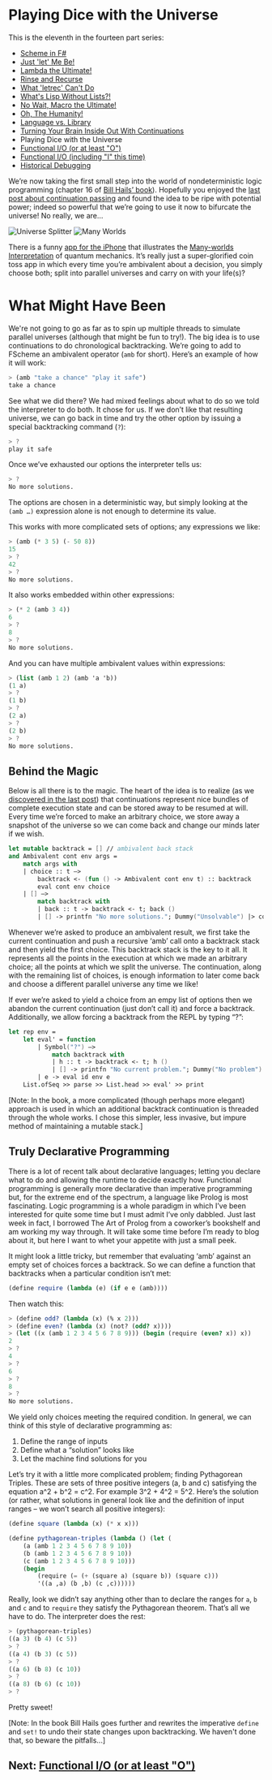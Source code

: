 # Playing Dice with the Universe

This is the eleventh in the fourteen part series:

* [Scheme in F#](Docs/intro.md)
* [Just 'let' Me Be!](let.md)
* [Lambda the Ultimate!](lambda.md)
* [Rinse and Recurse](recurse.md)
* [What 'letrec' Can't Do](letstar.md)
* [What's Lisp Without Lists?!](lists.md)
* [No Wait, Macro the Ultimate!](macros.md)
* [Oh, The Humanity!](mutation.md)
* [Language vs. Library](library.md)
* [Turning Your Brain Inside Out With Continuations](continuations.md)
* Playing Dice with the Universe
* [Functional I/O (or at least "O")](functional_o.md)
* [Functional I/O (including "I" this time)](functional_i.md)
* [Historical Debugging](debugging.md)

We’re now taking the first small step into the world of nondeterministic logic programming (chapter 16 of [Bill Hails’ book](http://billhails.net/Book/)). Hopefully you enjoyed the [last post about continuation passing](continuations.md) and found the idea to be ripe with potential power; indeed so powerful that we’re going to use it now to bifurcate the universe! No really, we are…

![Universe Splitter](Images/universe_splitter.jpg)
![Many Worlds](Images/many_worlds.jpg)

There is a funny [app for the iPhone](http://itunes.apple.com/WebObjects/MZStore.woa/wa/viewSoftware?id=329233299&mt=8) that illustrates the [Many-worlds Interpretation](http://en.wikipedia.org/wiki/Many-worlds_interpretation) of quantum mechanics. It’s really just a super-glorified coin toss app in which every time you’re ambivalent about a decision, you simply choose both; split into parallel universes and carry on with your life(s)?

# What Might Have Been

We're not going to go as far as to spin up multiple threads to simulate parallel universes (although that might be fun to try!). The big idea is to use continuations to do chronological backtracking. We’re going to add to FScheme an ambivalent operator (`amb` for short). Here’s an example of how it will work:

``` scheme
> (amb "take a chance" "play it safe") 
take a chance
```

See what we did there? We had mixed feelings about what to do so we told the interpreter to do both. It chose for us. If we don’t like that resulting universe, we can go back in time and try the other option by issuing a special backtracking command (`?`):

``` scheme
> ? 
play it safe 
```

Once we’ve exhausted our options the interpreter tells us:

``` scheme
> ? 
No more solutions.
```

The options are chosen in a deterministic way, but simply looking at the `(amb …)` expression alone is not enough to determine its value.

This works with more complicated sets of options; any expressions we like:

``` scheme
> (amb (* 3 5) (- 50 8)) 
15 
> ? 
42 
> ? 
No more solutions.
```

It also works embedded within other expressions:

``` scheme
> (* 2 (amb 3 4)) 
6 
> ? 
8 
> ? 
No more solutions.
```

And you can have multiple ambivalent values within expressions:

``` scheme
> (list (amb 1 2) (amb 'a 'b)) 
(1 a) 
> ? 
(1 b) 
> ? 
(2 a) 
> ? 
(2 b) 
> ? 
No more solutions.
```

## Behind the Magic

Below is all there is to the magic. The heart of the idea is to realize (as we [discovered in the last post](continuations.md)) that continuations represent nice bundles of complete execution state and can be stored away to be resumed at will. Every time we’re forced to make an arbitrary choice, we store away a snapshot of the universe so we can come back and change our minds later if we wish.

``` fsharp
let mutable backtrack = [] // ambivalent back stack
and Ambivalent cont env args = 
    match args with 
    | choice :: t –> 
        backtrack <- (fun () -> Ambivalent cont env t) :: backtrack 
        eval cont env choice 
    | [] –> 
        match backtrack with 
        | back :: t -> backtrack <- t; back () 
        | [] -> printfn "No more solutions."; Dummy("Unsolvable") |> cont
```

Whenever we’re asked to produce an ambivalent result, we first take the current continuation and push a recursive ‘amb’ call onto a backtrack stack and then yield the first choice. This backtrack stack is the key to it all. It represents all the points in the execution at which we made an arbitrary choice; all the points at which we split the universe. The continuation, along with the remaining list of choices, is enough information to later come back and choose a different parallel universe any time we like!

If ever we’re asked to yield a choice from an empy list of options then we abandon the current continuation (just don’t call it) and force a backtrack. Additionally, we allow forcing a backtrack from the REPL by typing “?”:

``` fsharp
let rep env = 
    let eval' = function 
        | Symbol("?") –> 
            match backtrack with 
            | h :: t -> backtrack <- t; h () 
            | [] -> printfn "No current problem."; Dummy("No problem") 
        | e -> eval id env e 
    List.ofSeq >> parse >> List.head >> eval' >> print
```

[Note: In the book, a more complicated (though perhaps more elegant) approach is used in which an additional backtrack continuation is threaded through the whole works. I chose this simpler, less invasive, but impure method of maintaining a mutable stack.]

## Truly Declarative Programming

There is a lot of recent talk about declarative languages; letting you declare what to do and allowing the runtime to decide exactly how. Functional programming is generally more declarative than imperative programming but, for the extreme end of the spectrum, a language like Prolog is most fascinating. Logic programming is a whole paradigm in which I’ve been interested for quite some time but I must admit I’ve only dabbled. Just last week in fact, I borrowed The Art of Prolog from a coworker’s bookshelf and am working my way through. It will take some time before I’m ready to blog about it, but here I want to whet your appetite with just a small peek.

It might look a little tricky, but remember that evaluating ‘amb’ against an empty set of choices forces a backtrack. So we can define a function that backtracks when a particular condition isn’t met:

``` scheme
(define require (lambda (e) (if e e (amb))))
```

Then watch this:

``` scheme
> (define odd? (lambda (x) (% x 2))) 
> (define even? (lambda (x) (not? (odd? x)))) 
> (let ((x (amb 1 2 3 4 5 6 7 8 9))) (begin (require (even? x)) x)) 
2 
> ? 
4 
> ? 
6 
> ? 
8 
> ? 
No more solutions.
```

We yield only choices meeting the required condition. In general, we can think of this style of declarative programming as:

1. Define the range of inputs 
2. Define what a “solution” looks like 
3. Let the machine find solutions for you

Let’s try it with a little more complicated problem; finding Pythagorean Triples. These are sets of three positive integers (a, b and c) satisfying the equation a^2 + b^2 = c^2. For example 3^2 + 4^2 = 5^2. Here’s the solution (or rather, what solutions in general look like and the definition of input ranges – we won’t search all positive integers):

``` scheme
(define square (lambda (x) (* x x)))

(define pythagorean-triples (lambda () (let ( 
    (a (amb 1 2 3 4 5 6 7 8 9 10)) 
    (b (amb 1 2 3 4 5 6 7 8 9 10)) 
    (c (amb 1 2 3 4 5 6 7 8 9 10))) 
    (begin 
        (require (= (+ (square a) (square b)) (square c))) 
        '((a ,a) (b ,b) (c ,c))))))
```

Really, look we didn’t say anything other than to declare the ranges for `a`, `b` and `c` and to `require` they satisfy the Pythagorean theorem. That’s all we have to do. The interpreter does the rest:

``` scheme
> (pythagorean-triples) 
((a 3) (b 4) (c 5)) 
> ? 
((a 4) (b 3) (c 5)) 
> ? 
((a 6) (b 8) (c 10)) 
> ? 
((a 8) (b 6) (c 10)) 
> ?
```

Pretty sweet!

[Note: In the book Bill Hails goes further and rewrites the imperative `define` and `set!` to undo their state changes upon backtracking. We haven't done that, so beware the pitfalls...]

## Next: [Functional I/O (or at least "O")](functional_o.md)
